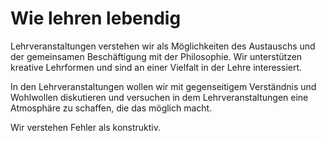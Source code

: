<!---
   NAME - The NAME of this project is:
ethos

  FILE - The FILENAME of the current file is:
/v3a2.md

  CREATION - This project was CREATED on:
2017-01-28-16:15:00 UTC

  MODIFICATION - This project was last MODIFIED on:
2017-01-28-16:15:00 UTC

  VERSION - The current VERSION of this project is:
<git-commit-hash>-2017-01-28-16:15:00 UTC

  CREATOR(S) - This project was CREATED by:
Michael Czechowski, Martin Maga

  CONTACT - You can CONTACT the creator(s) or developer(s) of this project at:
E-Mail: mail@martinmaga.de

  COPYRIGHT - The COPYRIGHT holder of this project is:
COPYRIGHT (c) 2016 Martin Maga

  LICENSE - This project is LICENSED under the following license:
Martin Maga 2016 CC BY-SA 4.0 https://creativecommons.org

  SUBFILE – This is a SUBFILE! For more INFORMATION on this project go to:
/README.md
--->
# Wie lehren lebendig

Lehrveranstaltungen verstehen wir als Möglichkeiten des Austauschs und der gemeinsamen Beschäftigung mit der Philosophie. Wir unterstützen kreative Lehrformen und sind an einer Vielfalt in der Lehre interessiert.

In den Lehrveranstaltungen wollen wir mit gegenseitigem Verständnis und Wohlwollen diskutieren und versuchen in dem Lehrveranstaltungen eine Atmosphäre zu schaffen, die das möglich macht.

Wir verstehen Fehler als konstruktiv.
